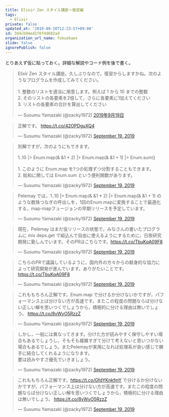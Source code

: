 ```yaml
---
title: Elixir Zen スタイル講座〜復習編
tags:
  - Elixir
private: false
updated_at: '2019-09-20T12:23:57+09:00'
id: 3d4cb94ed1f6f4d682ad
organization_url_name: fukuokaex
slide: false
ignorePublish: false
---
```

とりあえず仮に貼っておく。詳細な解説やコード例を後で書く。

<blockquote class="twitter-tweet" data-lang="ja"><p lang="ja" dir="ltr">Elixir Zen スタイル講座。久しぶりなので，復習からしますかね。次のようなプログラムを作成してみてください。<br><br>1. 整数のリストを適当に用意します。例えば 1 から 10 までの整数<br>2. そのリストの各要素を2倍して，さらに各要素に1加えてください<br>3. リストの各要素の合計を算出してください</p>&mdash; Susumu Yamazaki (@zacky1972) <a href="https://twitter.com/zacky1972/status/1174503858166304768?ref_src=twsrc%5Etfw">2019年9月19日</a></blockquote> <script async src="https://platform.twitter.com/widgets.js" charset="utf-8"></script> 

<blockquote class="twitter-tweet"><p lang="ja" dir="ltr">正解です。 <a href="https://t.co/42OPDguXQ4">https://t.co/42OPDguXQ4</a></p>&mdash; Susumu Yamazaki (@zacky1972) <a href="https://twitter.com/zacky1972/status/1174513681201164288?ref_src=twsrc%5Etfw">September 19, 2019</a></blockquote> <script async src="https://platform.twitter.com/widgets.js" charset="utf-8"></script>

<blockquote class="twitter-tweet"><p lang="ja" dir="ltr">別解ですが，次のようにもできます。<br><br>1..10 |&gt; Enum.map(&amp; &amp;1 * 2) |&gt; Enum.map(&amp; &amp;1 + 1) |&gt; Enum.sum()<br><br>1. このように Enum.map を1つの処理ずつ分割することもできます。<br>2. 総和に関しては Enum.sum という便利関数があります。</p>&mdash; Susumu Yamazaki (@zacky1972) <a href="https://twitter.com/zacky1972/status/1174514234178162689?ref_src=twsrc%5Etfw">September 19, 2019</a></blockquote> <script async src="https://platform.twitter.com/widgets.js" charset="utf-8"></script>

<blockquote class="twitter-tweet"><p lang="ja" dir="ltr">Pelemay では，1..10 |&gt; Enum.map(&amp; &amp;1 * 2) |&gt; Enum.map(&amp; &amp;1 + 1) のような数珠つなぎの呼出しを，1回のEnum.mapに変換することで最適化する，map-mapフュージョンの早期リリースを予定しています。</p>&mdash; Susumu Yamazaki (@zacky1972) <a href="https://twitter.com/zacky1972/status/1174515335673729024?ref_src=twsrc%5Etfw">September 19, 2019</a></blockquote> <script async src="https://platform.twitter.com/widgets.js" charset="utf-8"></script>

<blockquote class="twitter-tweet"><p lang="ja" dir="ltr">現在，Pelemay はまだ仮リリースの状態で，みなさんの書いたプログラムに mix deps.get で組込んで自由に使えるようにするために，日夜研究開発に勤しんでいます。そのPRはこちらです。<a href="https://t.co/TbuKqA09F8">https://t.co/TbuKqA09F8</a></p>&mdash; Susumu Yamazaki (@zacky1972) <a href="https://twitter.com/zacky1972/status/1174515827527127040?ref_src=twsrc%5Etfw">September 19, 2019</a></blockquote> <script async src="https://platform.twitter.com/widgets.js" charset="utf-8"></script>

<blockquote class="twitter-tweet"><p lang="ja" dir="ltr">こちらのPRで議論しているように，国内外の方々からの献身的な協力によって研究開発が進んでいます。ありがたいことです。<a href="https://t.co/TbuKqA09F8">https://t.co/TbuKqA09F8</a></p>&mdash; Susumu Yamazaki (@zacky1972) <a href="https://twitter.com/zacky1972/status/1174516036021784576?ref_src=twsrc%5Etfw">September 19, 2019</a></blockquote> <script async src="https://platform.twitter.com/widgets.js" charset="utf-8"></script>

<blockquote class="twitter-tweet"><p lang="ja" dir="ltr">これももちろん正解です。Enum.map で分けるか分けないかですが，パフォーマンス上は分けない方が高速です。またこの程度の問題ならば分けない正しい解を思いつくでしょうから，積極的に分ける理由は無いでしょう。 <a href="https://t.co/8vWyO5RzzZ">https://t.co/8vWyO5RzzZ</a></p>&mdash; Susumu Yamazaki (@zacky1972) <a href="https://twitter.com/zacky1972/status/1174769881192861696?ref_src=twsrc%5Etfw">September 19, 2019</a></blockquote> <script async src="https://platform.twitter.com/widgets.js" charset="utf-8"></script>

<blockquote class="twitter-tweet"><p lang="ja" dir="ltr">しかし，一般には異なってきます。分けた方が読みやすく保守しやすい場合もあるでしょうし，そもそも複雑すぎて分けて考えないと思いつかない場合もあるでしょう。またPelemayが実用になれば処理系が良い感じで勝手に結合してくれるようになります。<br>要は読みやすさ優先でいきましょう。</p>&mdash; Susumu Yamazaki (@zacky1972) <a href="https://twitter.com/zacky1972/status/1174770628735336448?ref_src=twsrc%5Etfw">September 19, 2019</a></blockquote> <script async src="https://platform.twitter.com/widgets.js" charset="utf-8"></script>

<blockquote class="twitter-tweet"><p lang="ja" dir="ltr">これももちろん正解です。<a href="https://t.co/GfdYKnkfmY">https://t.co/GfdYKnkfmY</a> で分けるか分けないかですが，パフォーマンス上は分けない方が高速です。またこの程度の問題ならば分けない正しい解を思いつくでしょうから，積極的に分ける理由は無いでしょう。 <a href="https://t.co/8vWyO5RzzZ">https://t.co/8vWyO5RzzZ</a></p>&mdash; Susumu Yamazaki (@zacky1972) <a href="https://twitter.com/zacky1972/status/1174769881192861696?ref_src=twsrc%5Etfw">September 19, 2019</a></blockquote> <script async src="https://platform.twitter.com/widgets.js" charset="utf-8"></script>
